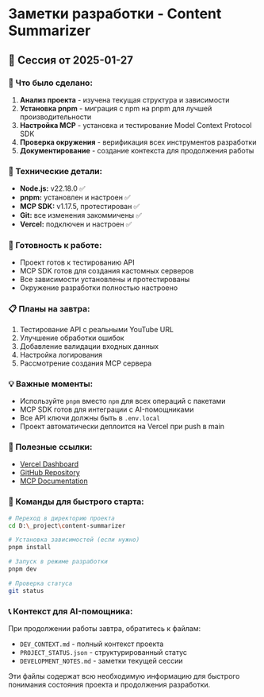 # Заметки разработки - Content Summarizer

## 📝 Сессия от 2025-01-27

### 🎯 Что было сделано:
1. **Анализ проекта** - изучена текущая структура и зависимости
2. **Установка pnpm** - миграция с npm на pnpm для лучшей производительности
3. **Настройка MCP** - установка и тестирование Model Context Protocol SDK
4. **Проверка окружения** - верификация всех инструментов разработки
5. **Документирование** - создание контекста для продолжения работы

### 🔧 Технические детали:
- **Node.js:** v22.18.0 ✅
- **pnpm:** установлен и настроен ✅
- **MCP SDK:** v1.17.5, протестирован ✅
- **Git:** все изменения закоммичены ✅
- **Vercel:** подключен и настроен ✅

### 🚀 Готовность к работе:
- Проект готов к тестированию API
- MCP SDK готов для создания кастомных серверов
- Все зависимости установлены и протестированы
- Окружение разработки полностью настроено

### 📋 Планы на завтра:
1. Тестирование API с реальными YouTube URL
2. Улучшение обработки ошибок
3. Добавление валидации входных данных
4. Настройка логирования
5. Рассмотрение создания MCP сервера

### 💡 Важные моменты:
- Используйте `pnpm` вместо `npm` для всех операций с пакетами
- MCP SDK готов для интеграции с AI-помощниками
- Все API ключи должны быть в `.env.local`
- Проект автоматически деплоится на Vercel при push в main

### 🔗 Полезные ссылки:
- [Vercel Dashboard](https://vercel.com/alexandreandreev-9072s-projects/~/deployments)
- [GitHub Repository](https://github.com/alexandre-andreev/content-summarizer.git)
- [MCP Documentation](https://modelcontextprotocol.io)

### 🎯 Команды для быстрого старта:
```bash
# Переход в директорию проекта
cd D:\_project\content-summarizer

# Установка зависимостей (если нужно)
pnpm install

# Запуск в режиме разработки
pnpm dev

# Проверка статуса
git status
```

### 📞 Контекст для AI-помощника:
При продолжении работы завтра, обратитесь к файлам:
- `DEV_CONTEXT.md` - полный контекст проекта
- `PROJECT_STATUS.json` - структурированный статус
- `DEVELOPMENT_NOTES.md` - заметки текущей сессии

Эти файлы содержат всю необходимую информацию для быстрого понимания состояния проекта и продолжения разработки.
